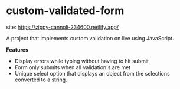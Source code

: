 # custom-validated-form

site: https://zippy-cannoli-234600.netlify.app/

A project that implements custom validation on live using JavaScript.

**Features**

- Display errors while typing without having to hit submit
- Form only submits when all validation's are met
- Unique select option that displays an object from the selections converted to a string.
